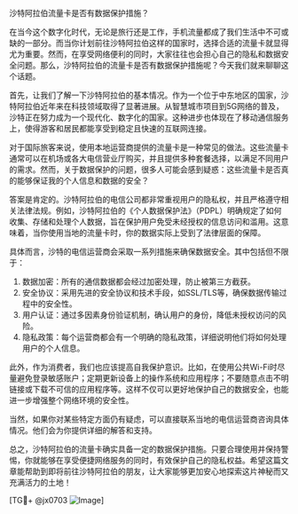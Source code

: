 沙特阿拉伯流量卡是否有数据保护措施？

在当今这个数字化时代，无论是旅行还是工作，手机流量都成了我们生活中不可或缺的一部分。而当你计划前往沙特阿拉伯这样的国家时，选择合适的流量卡就显得尤为重要。然而，在享受网络便利的同时，大家往往也会担心自己的隐私和数据安全问题。那么，沙特阿拉伯的流量卡是否有数据保护措施呢？今天我们就来聊聊这个话题。

首先，让我们了解一下沙特阿拉伯的基本情况。作为一个位于中东地区的国家，沙特阿拉伯近年来在科技领域取得了显著进展。从智慧城市项目到5G网络的普及，沙特正在努力成为一个现代化、数字化的国家。这种进步也体现在了移动通信服务上，使得游客和居民都能享受到稳定且快速的互联网连接。

对于国际旅客来说，使用本地运营商提供的流量卡是一种常见的做法。这些流量卡通常可以在机场或各大电信营业厅购买，并且提供多种套餐选择，以满足不同用户的需求。然而，关于数据保护的问题，很多人可能会感到疑惑：这些流量卡是否真的能够保证我的个人信息和数据的安全？

答案是肯定的。沙特阿拉伯的电信公司都非常重视用户的隐私权，并且严格遵守相关法律法规。例如，沙特阿拉伯的《个人数据保护法》（PDPL）明确规定了如何收集、存储和处理个人数据，旨在保护用户免受未经授权的信息访问和滥用。这意味着，当你使用当地的流量卡时，你的数据实际上受到了法律层面的保障。

具体而言，沙特的电信运营商会采取一系列措施来确保数据安全。其中包括但不限于：

1. 数据加密：所有的通信数据都会经过加密处理，防止被第三方截获。
2. 安全协议：采用先进的安全协议和技术手段，如SSL/TLS等，确保数据传输过程中的安全性。
3. 用户认证：通过多因素身份验证机制，确认用户的身份，降低未授权访问的风险。
4. 隐私政策：每个运营商都会有一个明确的隐私政策，详细说明他们将如何处理用户的个人信息。

此外，作为消费者，我们也应该提高自我保护意识。比如，在使用公共Wi-Fi时尽量避免登录敏感账户；定期更新设备上的操作系统和应用程序；不要随意点击不明链接或下载不可信的应用程序等。这样不仅可以更好地保护自己的数据安全，也能进一步增强整个网络环境的安全性。

当然，如果你对某些特定方面仍有疑虑，可以直接联系当地的电信运营商咨询具体情况。他们会为你提供详细的解答和支持。

总之，沙特阿拉伯的流量卡确实具备一定的数据保护措施。只要合理使用并保持警惕，你就能够在享受便捷网络服务的同时，有效保护自己的隐私权益。希望这篇文章能帮助到即将前往沙特阿拉伯的朋友，让大家能够更加安心地探索这片神秘而又充满活力的土地！

[TG💪+ @jx0703 ![Image](https://github.com/user-attachments/assets/dbca1d08-cadb-493c-b0ec-ad6f7a83f270)]